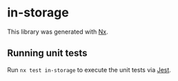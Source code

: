# in-storage

This library was generated with [Nx](https://nx.dev).

## Running unit tests

Run `nx test in-storage` to execute the unit tests via [Jest](https://jestjs.io).
